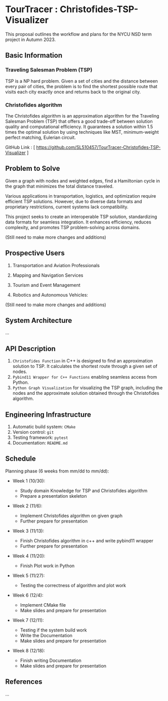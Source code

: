 <!-- # TourTracer : Christofides-TSP-Visualizer -->
<!-- # TourTracer : TSP Solver using Christofides -->
<!-- # TourTracer : Christofides-TSP-Navigator -->
# TourTracer : Christofides-TSP-Visualizer
This proposal outlines the workflow and plans for the NYCU NSD term project in Autumn 2023.

## Basic Information
### Traveling Salesman Problem (TSP)
TSP is a NP hard problem. Given a set of cities and the distance between every pair of cities, the problem is to find the shortest possible route that visits each city exactly once and returns back to the original city. 

### Christofides algorithm
The Christofides algorithm is an approximation algorithm for the Traveling Salesman Problem (TSP) that offers a good trade-off between solution quality and computational efficiency. It guarantees a solution within 1.5 times the optimal solution by using techniques like MST, minimum-weight perfect matching, Eulerian circuit.


GitHub Link : [ https://github.com/SL510457/TourTracer-Christofides-TSP-Visualizer ]



## Problem to Solve
Given a graph with nodes and weighted edges, find a Hamiltonian cycle in the graph that minimizes the total distance traveled. 

Various applications in transportation, logistics, and optimization require efficient TSP solutions. However, due to diverse data formats and proprietary restrictions, current systems lack compatibility.

This project seeks to create an interoperable TSP solution, standardizing data formats for seamless integration. It enhances efficiency, reduces complexity, and promotes TSP problem-solving across domains.


(Still need to make more changes and additions)

<!-- (2D) add_point(x,y) distance
(3D) 
(2D weighted) -->

<!-- For a given source node in the graph, the algorithm finds the shortest path between 
that node and every other. It can also be used for finding the shortest paths from 
a single node to a single destination node by stopping the algorithm 
once the shortest path to the destination node has been determined. -->

<!-- possible usage:

1. Finding the shortest path of two intersections on a city map
2. Calculating Least-cost paths for instance to establish tracks of electricity lines or oil pipelines -->

<!-- ![image](https://github.com/leeshengcian/Visualization-of-Dijkstra-Algorithm/blob/main/image/DijkstraDemo.gif) -->

## Prospective Users
1. Transportation and Aviation Professionals
<!-- This user group encompasses transportation planners, airports, and airlines. These professionals focus on optimizing transportation routes, whether it's public transportation within cities or flight operations in the aviation industry. They can benefit from our project by efficiently planning bus routes, optimizing flight paths, reducing travel times, and improving transportation services. -->
2. Mapping and Navigation Services
<!-- Companies like Google Maps and other navigation service providers can integrate our solution to enhance their route optimization algorithms, ensuring users are provided with the most efficient directions and travel routes. -->
3. Tourism and Event Management
<!-- Event planners and tourism agencies can utilize the tool to optimize tour itineraries, plan event routes, and offer efficient travel options to tourists, enhancing their overall experience. -->
4. Robotics and Autonomous Vehicles:
<!-- Researchers and developers in the field of robotics and autonomous vehicles can integrate this solution to improve path planning for robots and self-driving cars, making them more efficient and safe. -->
(Still need to make more changes and additions)


## System Architecture
...

## API Description
1. `Christofides Function` in C++ is designed to find an approximation solution to TSP. It calculates the shortest route through a given set of nodes.
2. `Pybind11 Wrapper for C++ Functions` enabling seamless access from Python. 
3. `Python Graph Visualization` for visualizing the TSP graph, including the nodes and the approximate solution obtained through the Christofides algorithm.

## Engineering Infrastructure

1. Automatic build system: `CMake`
2. Version control: `git`
3. Testing framework: `pytest`
4. Documentation: `README.md`

## Schedule
Planning phase (6 weeks from mm/dd to mm/dd):
* Week 1 (10/30):
    - Study domain Knowledge for TSP and Christofides algorithm
    - Prepare a presentation skeleton
    <!-- - Plot the original graph using networkx -->

* Week 2 (11/6):
    - Implement Christofides algorithm on given graph
    -  Further prepare for presentation
* Week 3 (11/13):
    - Finish Christofides algorithm in c++ and write pybind11 wrapper
    - Further prepare for presentation
* Week 4 (11/20):
    - Finish Plot work in Python
* Week 5 (11/27):
    - Testing the correctness of algorithm and plot work
* Week 6 (12/4):
    - Implement CMake file
    - Make slides and prepare for presentation
* Week 7 (12/11):
    - Testing if the system build work
    - Write the Documentation
    - Make slides and prepare for presentation
* Week 8 (12/18):
    - Finish writing Documentation
    - Make slides and prepare for presentation

## References
...
<!-- - [Dijkstra's Algorithm](https://en.wikipedia.org/wiki/Dijkstra%27s_algorithm)
<<<<<<< HEAD
- [NetworkX](https://networkx.org/) -->

<!-- | Week | Date | 內容 |
|---|---|---|
| 1 | 10/30 |- Study domain Knowledge for TSP and Christofides algorithm / Prepare a presentation skeleton|
| 2|  |   |
| 2 |  | ** ** |
| |  |   |
| 3 | **Conference opening** | ** ** |
| |  |   |
| 4 | **Styling React/ReactNative Applications –                           Max Stoiber                          KeystoneJS                        ** | **Coding Mobile with the Pros –                           Gant Laborde                          Infinite Red                        ** | -->
